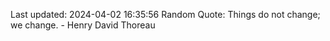 Last updated: 2024-04-02 16:35:56
Random Quote: Things do not change; we change. - Henry David Thoreau